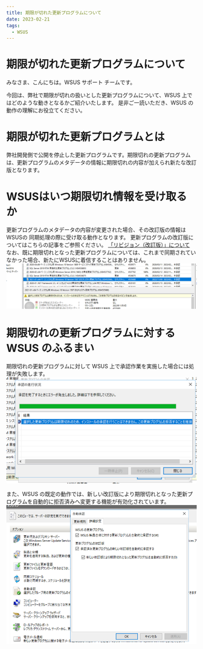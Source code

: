 ```yaml
---
title: 期限が切れた更新プログラムについて
date: 2023-02-21
tags:
  - WSUS
---
```


# 期限が切れた更新プログラムについて  
みなさま、こんにちは。WSUS サポート チームです。

今回は、弊社で期限が切れの扱いとした更新プログラムについて、WSUS 上ではどのような動きとなるかご紹介いたします。
是非ご一読いただき、WSUS の動作の理解にお役立てください。

# 期限が切れた更新プログラムとは
弊社開発側で公開を停止した更新プログラムです。期限切れの更新プログラムは、更新プログラムのメタデータの情報に期限切れの内容が加えられ新たな改訂版となります。

# WSUSはいつ期限切れ情報を受け取るか
更新プログラムのメタデータの内容が変更された場合、その改訂版の情報は WSUSの 同期処理の際に受け取る動作となります。
更新プログラムの改訂版についてはこちらの記事をご参照ください。 [「リビジョン（改訂版）」について](https://jpmem.github.io/blog/wsus/2011-10-31_01/)  
なお、既に期限切れとなった更新プログラムについては、これまで同期されていなかった場合、新たにWSUSに着信することはありません。
![](2023-02-21_01/2023-02-21_01-1.png)


# 期限切れの更新プログラムに対する WSUS のふるまい　　
期限切れの更新プログラムに対して WSUS 上で承認作業を実施した場合には処理が失敗します。
![](2023-02-21_01/2023-02-21_01-2.png)

また、WSUS の既定の動作では、新しい改訂版により期限切れとなった更新プログラムを自動的に拒否済みへ変更する機能が有効化されています。　　
![](2023-02-21_01/2023-02-21_01-3.png)